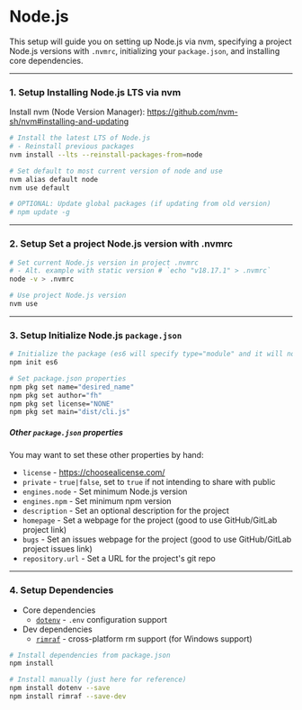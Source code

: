 # Node.js

This setup will guide you on setting up Node.js via nvm, specifying a project Node.js versions with `.nvmrc`, initializing your `package.json`, and installing core dependencies.

---

### 1. Setup Installing Node.js LTS via nvm

Install nvm (Node Version Manager): https://github.com/nvm-sh/nvm#installing-and-updating

```bash
# Install the latest LTS of Node.js
# - Reinstall previous packages
nvm install --lts --reinstall-packages-from=node

# Set default to most current version of node and use
nvm alias default node
nvm use default

# OPTIONAL: Update global packages (if updating from old version)
# npm update -g
```

---

### 2. Setup Set a project Node.js version with .nvmrc

```bash
# Set current Node.js version in project .nvmrc
# - Alt. example with static version # `echo "v18.17.1" > .nvmrc`
node -v > .nvmrc

# Use project Node.js version
nvm use
```

---

### 3. Setup Initialize Node.js `package.json`

```bash
# Initialize the package (es6 will specify type="module" and it will not prompt you for details)
npm init es6

# Set package.json properties
npm pkg set name="desired_name"
npm pkg set author="fh"
npm pkg set license="NONE"
npm pkg set main="dist/cli.js"
```

##### Other `package.json` properties

You may want to set these other properties by hand:

* `license` - https://choosealicense.com/
* `private` - `true|false`, set to `true` if not intending to share with public
* `engines.node` - Set minimum Node.js version
* `engines.npm` - Set minimum npm version
* `description` - Set an optional description for the project
* `homepage` - Set a webpage for the project (good to use GitHub/GitLab project link)
* `bugs` - Set an issues webpage for the project (good to use GitHub/GitLab project issues link)
* `repository.url` - Set a URL for the project's git repo

---

### 4. Setup Dependencies

* Core dependencies
    - [`dotenv`](https://www.npmjs.com/package/dotenv) - `.env` configuration support
* Dev dependencies
    - [`rimraf`](https://github.com/isaacs/rimraf) - cross-platform rm support (for Windows support)

```bash
# Install dependencies from package.json
npm install

# Install manually (just here for reference)
npm install dotenv --save
npm install rimraf --save-dev
```
